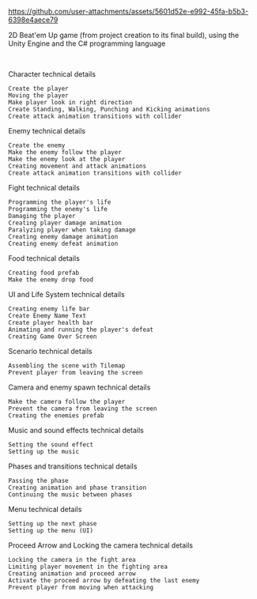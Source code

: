 

https://github.com/user-attachments/assets/5601d52e-e992-45fa-b5b3-6398e4aece79

2D Beat'em Up game (from project creation to its final build), using the Unity Engine and the C# programming language

<br>

Character technical details

    Create the player
    Moving the player
    Make player look in right direction
    Create Standing, Walking, Punching and Kicking animations
    Create attack animation transitions with collider

    
Enemy technical details

    Create the enemy
    Make the enemy follow the player
    Make the enemy look at the player
    Creating movement and attack animations
    Create attack animation transitions with collider
    

Fight technical details

    Programming the player's life
    Programming the enemy's life
    Damaging the player
    Creating player damage animation
    Paralyzing player when taking damage
    Creating enemy damage animation
    Creating enemy defeat animation

    
Food technical details

    Creating food prefab
    Make the enemy drop food

UI and Life System technical details

    Creating enemy life bar
    Create Enemy Name Text
    Create player health bar
    Animating and running the player's defeat
    Creating Game Over Screen

Scenario technical details

    Assembling the scene with Tilemap
    Prevent player from leaving the screen

Camera and enemy spawn technical details

    Make the camera follow the player
    Prevent the camera from leaving the screen
    Creating the enemies prefab
    
Music and sound effects technical details

    Setting the sound effect
    Setting up the music

Phases and transitions technical details

    Passing the phase
    Creating animation and phase transition
    Continuing the music between phases

Menu technical details

    Setting up the next phase
    Setting up the menu (UI)

Proceed Arrow and Locking the camera technical details

    Locking the camera in the fight area
    Limiting player movement in the fighting area
    Creating animation and proceed arrow
    Activate the proceed arrow by defeating the last enemy
    Prevent player from moving when attacking
